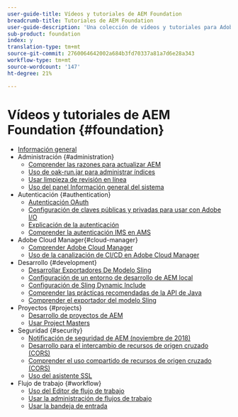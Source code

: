 ```yaml
---
user-guide-title: Vídeos y tutoriales de AEM Foundation
breadcrumb-title: Tutoriales de AEM Foundation
user-guide-description: 'Una colección de vídeos y tutoriales para Adobe Experience Manager Foundation. '
sub-product: foundation
index: y
translation-type: tm+mt
source-git-commit: 2760064642002a684b3fd70337a81a7d6e28a343
workflow-type: tm+mt
source-wordcount: '147'
ht-degree: 21%

---
```



# Vídeos y tutoriales de AEM Foundation {#foundation}

+ [Información general](./overview.md)
+ Administración {#administration}
   + [Comprender las razones para actualizar AEM](./administration/understand-reasons-to-upgrade.md)
   + [Uso de oak-run.jar para administrar índices](./administration/use-oak-run-jar-to-manage-indexes.md)
   + [Usar limpieza de revisión en línea](./administration/use-online-revision-clean-up.md)
   + [Uso del panel Información general del sistema](./administration/use-the-system-overview-dashboard.md)
+ Autenticación {#authentication}
   + [Autenticación OAuth](authentication/oauth-code-sample-develop.md)
   + [Configuración de claves públicas y privadas para usar con Adobe I/O](authentication/set-up-public-private-keys-for-use-with-aem-and-adobe-io.md)
   + [Explicación de la autenticación](authentication/authentication-support-article-understand.md)
   + [Comprender la autenticación IMS en AMS](authentication/adobe-ims-authentication-technical-video-understand.md)
+ Adobe Cloud Manager{#cloud-manager}
   + [Comprender Adobe Cloud Manager](./cloud-manager/understand-cloud-manager-for-aem.md)
   + [Uso de la canalización de CI/CD en Adobe Cloud Manager](./cloud-manager/use-the-cicd-pipeline-in-cloud-manager-for-aem.md)
+ Desarrollo {#development}
   + [Desarrollar Exportadores De Modelo Sling](./development/develop-sling-model-exporter.md)
   + [Configuración de un entorno de desarrollo de AEM local](./development/set-up-a-local-aem-development-environment.md)
   + [Configuración de Sling Dynamic Include](./development/set-up-sling-dynamic-include.md)
   + [Comprender las prácticas recomendadas de la API de Java](./development/understand-java-api-best-practices.md)
   + [Comprender el exportador del modelo Sling](./development/understand-sling-model-exporter.md)
+ Proyectos {#projects}
   + [Desarrollo de proyectos de AEM](./projects/develop-aem-projects.md)
   + [Usar Project Masters](./projects/use-project-masters.md)
+ Seguridad {#security}
   + [Notificación de seguridad de AEM (noviembre de 2018)](./security/aem-security-notification-2018-11.md)
   + [Desarrollo para el intercambio de recursos de origen cruzado (CORS)](./security/develop-for-cross-origin-resource-sharing.md)
   + [Comprender el uso compartido de recursos de origen cruzado (CORS)](./security/understand-cross-origin-resource-sharing.md)
   + [Uso del asistente SSL](./security/use-the-ssl-wizard.md)
+ Flujo de trabajo {#workflow}
   + [Uso del Editor de flujo de trabajo](./workflow/use-the-workflow-editor.md)
   + [Usar la administración de flujos de trabajo](./workflow/use-workflow-management.md)
   + [Usar la bandeja de entrada](./workflow/use-the-inbox.md)

